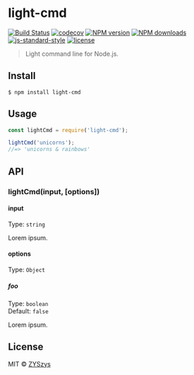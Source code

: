 # light-cmd

[![Build Status](https://travis-ci.com/ZYSzys/light-cmd.svg?token=hDbx4fFbLLvMJQybMquv&branch=master)](https://travis-ci.com/ZYSzys/light-cmd)
[![codecov](https://codecov.io/gh/ZYSzys/light-cmd/badge.svg?branch=master)](https://codecov.io/gh/ZYSzys/light-cmd?branch=master)
[![NPM version](https://img.shields.io/npm/v/light-cmd.svg?style=flat)](https://npmjs.com/package/light-cmd)
[![NPM downloads](https://img.shields.io/npm/dm/light-cmd.svg?style=flat)](https://npmjs.com/package/light-cmd)
[![js-standard-style](https://img.shields.io/badge/code%20style-standard-brightgreen.svg)](http://standardjs.com)
[![license](https://img.shields.io/github/license/ZYSzys/light-cmd.svg)](https://github.com/ZYSzys/light-cmd/blob/master/LICENSE)

> Light command line for Node.js.


## Install

```
$ npm install light-cmd
```


## Usage

```js
const lightCmd = require('light-cmd');

lightCmd('unicorns');
//=> 'unicorns & rainbows'
```


## API

### lightCmd(input, [options])

#### input

Type: `string`

Lorem ipsum.

#### options

Type: `Object`

##### foo

Type: `boolean`<br>
Default: `false`

Lorem ipsum.


## License

MIT © [ZYSzys](http://zyszys.top)

